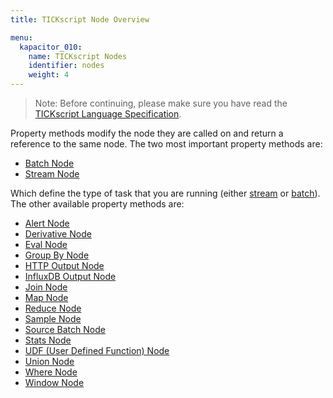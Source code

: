 ```yaml
---
title: TICKscript Node Overview

menu:
  kapacitor_010:
    name: TICKscript Nodes
    identifier: nodes
    weight: 4
---
```


> Note: Before continuing, please make sure you have read the
> [TICKscript Language Specification](/kapacitor/v0.10/tick/).

Property methods modify the node they are called on and return a
reference to the same node. The two most important property methods
are:

* [Batch Node](/kapacitor/v0.10/nodes/batch_node)
* [Stream Node](/kapacitor/v0.10/nodes/stream_node)

Which define the type of task that you are running (either
[stream](/kapacitor/v0.10/introduction/getting_started/#trigger-alert-from-stream-data)
or
[batch](/kapacitor/v0.10/introduction/getting_started/#trigger-alert-from-batch-data)). The
other available property methods are:

* [Alert Node](/kapacitor/v0.10/nodes/alert_node)
* [Derivative Node](/kapacitor/v0.10/nodes/derivative_node)
* [Eval Node](/kapacitor/v0.10/nodes/eval_node)
* [Group By Node](/kapacitor/v0.10/nodes/group_by_node)
* [HTTP Output Node](/kapacitor/v0.10/nodes/http_out_node)
* [InfluxDB Output Node](/kapacitor/v0.10/nodes/influx_d_b_out_node)
* [Join Node](/kapacitor/v0.10/nodes/join_node)
* [Map Node](/kapacitor/v0.10/nodes/map_node)
* [Reduce Node](/kapacitor/v0.10/nodes/reduce_node)
* [Sample Node](/kapacitor/v0.10/nodes/sample_node)
* [Source Batch Node](/kapacitor/v0.10/nodes/source_batch_node)
* [Stats Node](/kapacitor/v0.10/nodes/stats_node)
* [UDF (User Defined Function) Node](/kapacitor/v0.10/nodes/u_d_f_node)
* [Union Node](/kapacitor/v0.10/nodes/union_node)
* [Where Node](/kapacitor/v0.10/nodes/where_node)
* [Window Node](/kapacitor/v0.10/nodes/window_node)

